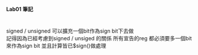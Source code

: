 #### Lab01 筆記
#
signed / unsigned 可以擴充一個bit作為sign bit下去做  
記得因為已經考慮到signed / unsiged 的關係 
所有宣告的reg 都必須要多一個bit來作為sign bit
並且計算皆已$sign()做處理
